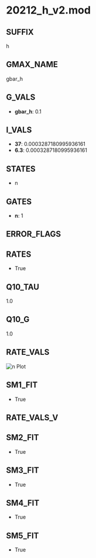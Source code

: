 # 20212_h_v2.mod

## SUFFIX

h

## GMAX_NAME

gbar_h

## G_VALS

- **gbar_h**: 0.1

## I_VALS

- **37**: 0.0003287180995936161
- **6.3**: 0.0003287180995936161

## STATES

- n

## GATES

- **n**: 1

## ERROR_FLAGS


## RATES

- True

## Q10_TAU

1.0

## Q10_G

1.0

## RATE_VALS

![n Plot](/Users/pbozelos/Dropbox/icg-Chai-Panos/supermodels/output_markdown_files/IH/20212_h_v2.mod/images/n.png)

## SM1_FIT

- True

## RATE_VALS_V

## SM2_FIT

- True

## SM3_FIT

- True

## SM4_FIT

- True

## SM5_FIT

- True

